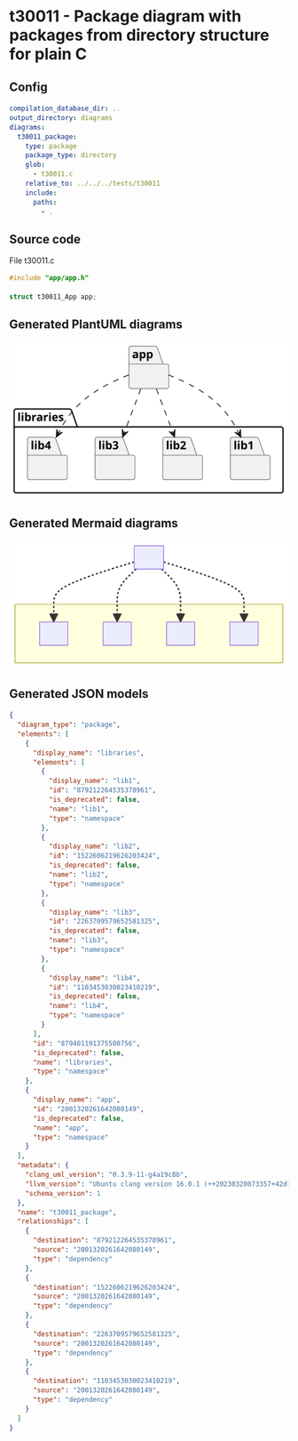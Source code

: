 # t30011 - Package diagram with packages from directory structure for plain C
## Config
```yaml
compilation_database_dir: ..
output_directory: diagrams
diagrams:
  t30011_package:
    type: package
    package_type: directory
    glob:
      - t30011.c
    relative_to: ../../../tests/t30011
    include:
      paths:
        - .
```
## Source code
File t30011.c
```cpp
#include "app/app.h"

struct t30011_App app;

```
## Generated PlantUML diagrams
![t30011_package](./t30011_package.svg "Package diagram with packages from directory structure for plain C")
## Generated Mermaid diagrams
![t30011_package](./t30011_package_mermaid.svg "Package diagram with packages from directory structure for plain C")
## Generated JSON models
```json
{
  "diagram_type": "package",
  "elements": [
    {
      "display_name": "libraries",
      "elements": [
        {
          "display_name": "lib1",
          "id": "879212264535378961",
          "is_deprecated": false,
          "name": "lib1",
          "type": "namespace"
        },
        {
          "display_name": "lib2",
          "id": "1522606219626203424",
          "is_deprecated": false,
          "name": "lib2",
          "type": "namespace"
        },
        {
          "display_name": "lib3",
          "id": "2263709579652581325",
          "is_deprecated": false,
          "name": "lib3",
          "type": "namespace"
        },
        {
          "display_name": "lib4",
          "id": "1103453030023410219",
          "is_deprecated": false,
          "name": "lib4",
          "type": "namespace"
        }
      ],
      "id": "879401191375500756",
      "is_deprecated": false,
      "name": "libraries",
      "type": "namespace"
    },
    {
      "display_name": "app",
      "id": "2001320261642080149",
      "is_deprecated": false,
      "name": "app",
      "type": "namespace"
    }
  ],
  "metadata": {
    "clang_uml_version": "0.3.9-11-g4a19c8b",
    "llvm_version": "Ubuntu clang version 16.0.1 (++20230328073357+42d1b276f779-1~exp1~20230328073502.65)",
    "schema_version": 1
  },
  "name": "t30011_package",
  "relationships": [
    {
      "destination": "879212264535378961",
      "source": "2001320261642080149",
      "type": "dependency"
    },
    {
      "destination": "1522606219626203424",
      "source": "2001320261642080149",
      "type": "dependency"
    },
    {
      "destination": "2263709579652581325",
      "source": "2001320261642080149",
      "type": "dependency"
    },
    {
      "destination": "1103453030023410219",
      "source": "2001320261642080149",
      "type": "dependency"
    }
  ]
}
```
